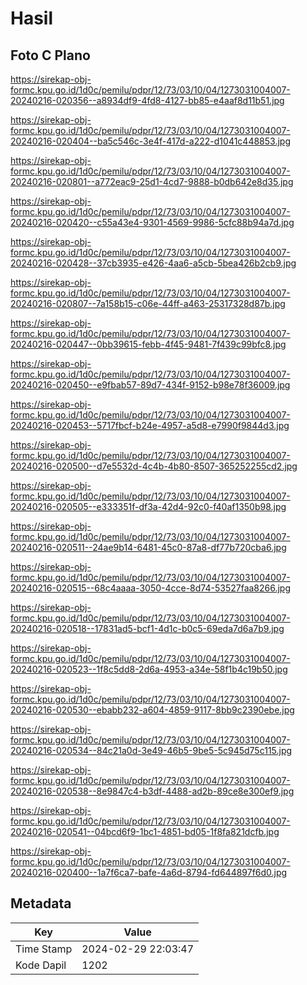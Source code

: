 # Hasil

## Foto C Plano

https://sirekap-obj-formc.kpu.go.id/1d0c/pemilu/pdpr/12/73/03/10/04/1273031004007-20240216-020356--a8934df9-4fd8-4127-bb85-e4aaf8d11b51.jpg

https://sirekap-obj-formc.kpu.go.id/1d0c/pemilu/pdpr/12/73/03/10/04/1273031004007-20240216-020404--ba5c546c-3e4f-417d-a222-d1041c448853.jpg

https://sirekap-obj-formc.kpu.go.id/1d0c/pemilu/pdpr/12/73/03/10/04/1273031004007-20240216-020801--a772eac9-25d1-4cd7-9888-b0db642e8d35.jpg

https://sirekap-obj-formc.kpu.go.id/1d0c/pemilu/pdpr/12/73/03/10/04/1273031004007-20240216-020420--c55a43e4-9301-4569-9986-5cfc88b94a7d.jpg

https://sirekap-obj-formc.kpu.go.id/1d0c/pemilu/pdpr/12/73/03/10/04/1273031004007-20240216-020428--37cb3935-e426-4aa6-a5cb-5bea426b2cb9.jpg

https://sirekap-obj-formc.kpu.go.id/1d0c/pemilu/pdpr/12/73/03/10/04/1273031004007-20240216-020807--7a158b15-c06e-44ff-a463-25317328d87b.jpg

https://sirekap-obj-formc.kpu.go.id/1d0c/pemilu/pdpr/12/73/03/10/04/1273031004007-20240216-020447--0bb39615-febb-4f45-9481-7f439c99bfc8.jpg

https://sirekap-obj-formc.kpu.go.id/1d0c/pemilu/pdpr/12/73/03/10/04/1273031004007-20240216-020450--e9fbab57-89d7-434f-9152-b98e78f36009.jpg

https://sirekap-obj-formc.kpu.go.id/1d0c/pemilu/pdpr/12/73/03/10/04/1273031004007-20240216-020453--5717fbcf-b24e-4957-a5d8-e7990f9844d3.jpg

https://sirekap-obj-formc.kpu.go.id/1d0c/pemilu/pdpr/12/73/03/10/04/1273031004007-20240216-020500--d7e5532d-4c4b-4b80-8507-365252255cd2.jpg

https://sirekap-obj-formc.kpu.go.id/1d0c/pemilu/pdpr/12/73/03/10/04/1273031004007-20240216-020505--e333351f-df3a-42d4-92c0-f40af1350b98.jpg

https://sirekap-obj-formc.kpu.go.id/1d0c/pemilu/pdpr/12/73/03/10/04/1273031004007-20240216-020511--24ae9b14-6481-45c0-87a8-df77b720cba6.jpg

https://sirekap-obj-formc.kpu.go.id/1d0c/pemilu/pdpr/12/73/03/10/04/1273031004007-20240216-020515--68c4aaaa-3050-4cce-8d74-53527faa8266.jpg

https://sirekap-obj-formc.kpu.go.id/1d0c/pemilu/pdpr/12/73/03/10/04/1273031004007-20240216-020518--17831ad5-bcf1-4d1c-b0c5-69eda7d6a7b9.jpg

https://sirekap-obj-formc.kpu.go.id/1d0c/pemilu/pdpr/12/73/03/10/04/1273031004007-20240216-020523--1f8c5dd8-2d6a-4953-a34e-58f1b4c19b50.jpg

https://sirekap-obj-formc.kpu.go.id/1d0c/pemilu/pdpr/12/73/03/10/04/1273031004007-20240216-020530--ebabb232-a604-4859-9117-8bb9c2390ebe.jpg

https://sirekap-obj-formc.kpu.go.id/1d0c/pemilu/pdpr/12/73/03/10/04/1273031004007-20240216-020534--84c21a0d-3e49-46b5-9be5-5c945d75c115.jpg

https://sirekap-obj-formc.kpu.go.id/1d0c/pemilu/pdpr/12/73/03/10/04/1273031004007-20240216-020538--8e9847c4-b3df-4488-ad2b-89ce8e300ef9.jpg

https://sirekap-obj-formc.kpu.go.id/1d0c/pemilu/pdpr/12/73/03/10/04/1273031004007-20240216-020541--04bcd6f9-1bc1-4851-bd05-1f8fa821dcfb.jpg

https://sirekap-obj-formc.kpu.go.id/1d0c/pemilu/pdpr/12/73/03/10/04/1273031004007-20240216-020400--1a7f6ca7-bafe-4a6d-8794-fd644897f6d0.jpg


## Metadata

| Key        | Value               |
| ---------- | ------------------- |
| Time Stamp | 2024-02-29 22:03:47 |
| Kode Dapil | 1202                |



